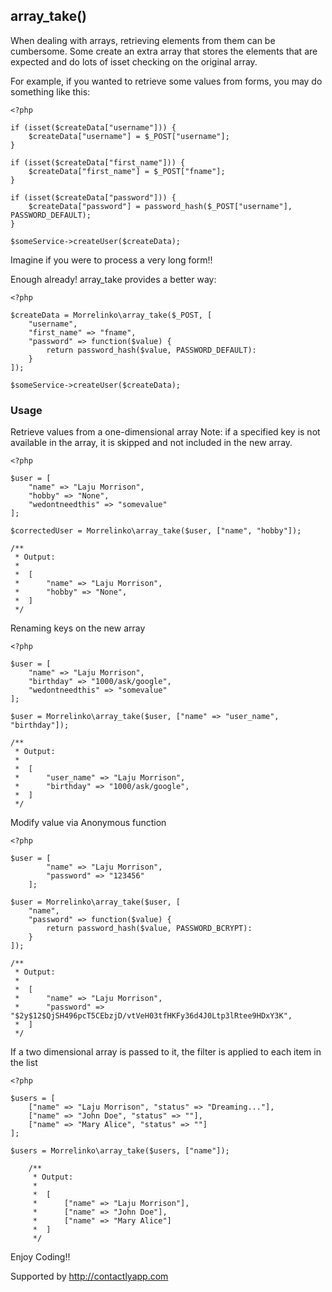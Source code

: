array_take()
-----------------

When dealing with arrays, retrieving elements from them can be cumbersome.
Some create an extra array that stores the elements that are expected and do lots
of isset checking on the original array.

For example, if you wanted to retrieve some values from forms, you may do something like this:

	<?php

	if (isset($createData["username"])) {
		$createData["username"] = $_POST["username"];
	}

	if (isset($createData["first_name"])) {
		$createData["first_name"] = $_POST["fname"];
	}

	if (isset($createData["password"])) {
		$createData["password"] = password_hash($_POST["username"], PASSWORD_DEFAULT);
	}

	$someService->createUser($createData);

Imagine if you were to process a very long form!!

Enough already! array_take provides a better way:

	<?php

	$createData = Morrelinko\array_take($_POST, [
		"username",
		"first_name" => "fname",
		"password" => function($value) {
			return password_hash($value, PASSWORD_DEFAULT):
		}
	]);

	$someService->createUser($createData);

### Usage

Retrieve values from a one-dimensional array
Note: if a specified key is not available in the array, it is skipped and not included in the new array.

	<?php

	$user = [
		"name" => "Laju Morrison",
		"hobby" => "None",
		"wedontneedthis" => "somevalue"
	];

	$correctedUser = Morrelinko\array_take($user, ["name", "hobby"]);

	/**
	 * Output:
	 *
	 * 	[
     * 		"name" => "Laju Morrison",
     * 		"hobby" => "None",
     * 	]
	 */

Renaming keys on the new array

	<?php

	$user = [
		"name" => "Laju Morrison",
		"birthday" => "1000/ask/google",
		"wedontneedthis" => "somevalue"
	];

	$user = Morrelinko\array_take($user, ["name" => "user_name", "birthday"]);

	/**
	 * Output:
	 *
	 * 	[
     * 		"user_name" => "Laju Morrison",
     * 		"birthday" => "1000/ask/google",
     * 	]
	 */

Modify value via Anonymous function

	<?php

	$user = [
    		"name" => "Laju Morrison",
    		"password" => "123456"
    	];

    $user = Morrelinko\array_take($user, [
    	"name",
    	"password" => function($value) {
    		return password_hash($value, PASSWORD_BCRYPT):
    	}
    ]);

	/**
	 * Output:
	 *
	 * 	[
	 * 		"name" => "Laju Morrison",
	 * 		"password" => "$2y$12$QjSH496pcT5CEbzjD/vtVeH03tfHKFy36d4J0Ltp3lRtee9HDxY3K",
	 * 	]
	 */


If a two dimensional array is passed to it, the filter is applied to each item in the list

	<?php

	$users = [
		["name" => "Laju Morrison", "status" => "Dreaming..."],
		["name" => "John Doe", "status" => ""],
		["name" => "Mary Alice", "status" => ""]
	];

	$users = Morrelinko\array_take($users, ["name"]);

		/**
    	 * Output:
    	 *
    	 * 	[
    	 * 		["name" => "Laju Morrison"],
    	 * 		["name" => "John Doe"],
    	 *		["name" => "Mary Alice"]
    	 * 	]
    	 */

  Enjoy Coding!!

Supported by http://contactlyapp.com
